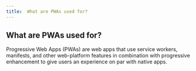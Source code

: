 ```yaml
---
title:  What are PWAs used for?
---
```

## What are PWAs used for?

Progressive Web Apps (PWAs) are web apps that use service workers, manifests, and other web-platform features in combination with progressive enhancement to give users an experience on par with native apps.
